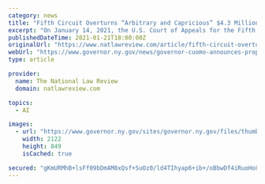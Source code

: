 ```yaml
---
category: news
title: "Fifth Circuit Overturns “Arbitrary and Capricious” $4.3 Million HIPAA Penalty Against Hospital"
excerpt: "On January 14, 2021, the U.S. Court of Appeals for the Fifth ... against the University of Texas M.D. Anderson Cancer Center (Hospital). The case arises from an enforcement action undertaken ..."
publishedDateTime: 2021-01-21T18:00:00Z
originalUrl: "https://www.natlawreview.com/article/fifth-circuit-overturns-arbitrary-and-capricious-43-million-hipaa-penalty-against"
webUrl: "https://www.governor.ny.gov/news/governor-cuomo-announces-proposal-safeguard-data-security-rights-part-2021-state-state"
type: article

provider:
  name: The National Law Review
  domain: natlawreview.com

topics:
  - AI

images:
  - url: "https://www.governor.ny.gov/sites/governor.ny.gov/files/thumbnails/image/Computer_Cyber_Technology_hero.jpg"
    width: 2122
    height: 849
    isCached: true

secured: "gKmURMhB+lsFf09bDmAM8xQsf+SuOz0/ld4TIhyap6+ib+/oBbwDf4iRuoHo8xdV7KNVWGeldQWvcP5tuoV+nNyx+j880f24jXUtVbGbQMpwzKiVLqQ344fA9dpJnI7bTLgjXQtwsMOV/kS/C1TYzWHS478IeGefk9oRZ6W/+vajR3ANirzcKm65BPK+AB1J+jEfL4SOd8iNSXeZvj9kIx9Ff+YqfSF7aMuV/1khWDh7XC0bQguMUeVZWvWHpQjbD4SQqNZG2Fx/WdIRylAHe3AlEJau1woVbZ5+4q2Fn03/MzSwL5IaHVF/jcmnO2eVSeqqjtFit4ob2syhrd287c5GcSInZUXcuRF4Pp3uTpw=;5aWHMSnPJ3/BgXpCMGuyTg=="
---
```


